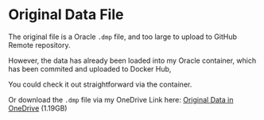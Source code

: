# Original Data File

The original file is a Oracle `.dmp` file, and too large to upload to GitHub Remote repository.

However, the data has already been loaded into my Oracle container, which has been commited and uploaded to Docker Hub,

You could check it out straightforward via the container.

Or download the `.dmp` file via my OneDrive Link here: [Original Data in OneDrive](https://trentu-my.sharepoint.com/:f:/g/personal/smarshu_trentu_ca/EmZPhVG09RdKpmR5w6kUqWcBQqZp-C5pPqMRUBL2pwHOBQ?e=3yie8K)  (1.19GB)
